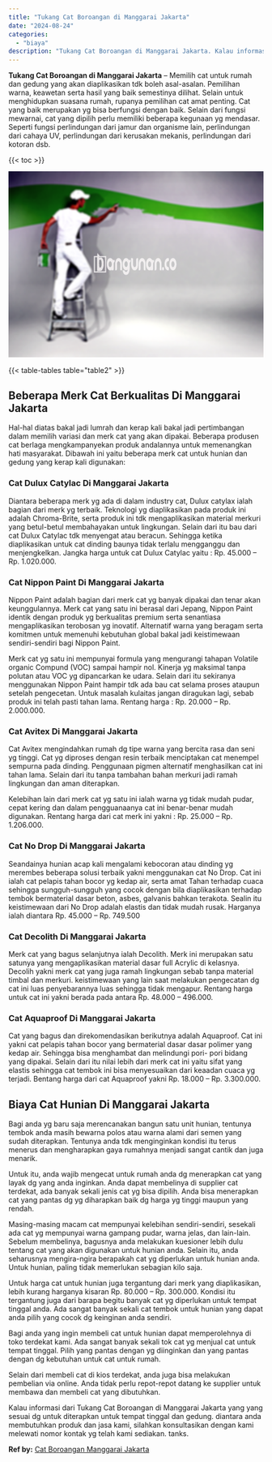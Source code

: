 ```yaml
---
title: "Tukang Cat Boroangan di Manggarai Jakarta"
date: "2024-08-24"
categories: 
  - "biaya"
description: "Tukang Cat Boroangan di Manggarai Jakarta. Kalau informasi dari Tukang Cat Boroangan di Manggarai Jakarta yang yang sesuai dg untuk diterapkan untuk tempat t..."
---
```


**Tukang Cat Boroangan di Manggarai Jakarta** – Memilih cat untuk rumah dan gedung yang akan diaplikasikan tdk boleh asal-asalan. Pemilihan warna, keawetan serta hasil yang baik semestinya dilihat. Selain untuk menghidupkan suasana rumah, rupanya pemilihan cat amat penting. Cat yang baik merupakan yg bisa berfungsi dengan baik. Selain dari fungsi mewarnai, cat yang dipilih perlu memiliki beberapa kegunaan yg mendasar. Seperti fungsi perlindungan dari jamur dan organisme lain, perlindungan dari cahaya UV, perlindungan dari kerusakan mekanis, perlindungan dari kotoran dsb.

{{< toc >}}

![Tukang Cat Boroangan di Manggarai Jakarta](/images/jasa-cat-murah15.png)

{{< table-tables table="table2" >}}

## Beberapa Merk Cat Berkualitas Di Manggarai Jakarta

Hal-hal diatas bakal jadi lumrah dan kerap kali bakal jadi pertimbangan dalam memilih variasi dan merk cat yang akan dipakai. Beberapa produsen cat berlaga mengkampanyekan produk andalannya untuk memenangkan hati masyarakat. Dibawah ini yaitu beberapa merk cat untuk hunian dan gedung yang kerap kali digunakan:

### Cat Dulux Catylac Di Manggarai Jakarta

Diantara beberapa merk yg ada di dalam industry cat, Dulux catylax ialah bagian dari merk yg terbaik. Teknologi yg diaplikasikan pada produk ini adalah Chroma-Brite, serta produk ini tdk mengaplikasikan material merkuri yang betul-betul membahayakan untuk lingkungan. Selain dari itu bau dari cat Dulux Catylac tdk menyengat atau beracun. Sehingga ketika diaplikasikan untuk cat dinding baunya tidak terlalu mengganggu dan menjengkelkan. Jangka harga untuk cat Dulux Catylac yaitu : Rp. 45.000 – Rp. 1.020.000.

### Cat Nippon Paint Di Manggarai Jakarta

Nippon Paint adalah bagian dari merk cat yg banyak dipakai dan tenar akan keunggulannya. Merk cat yang satu ini berasal dari Jepang, Nippon Paint identik dengan produk yg berkualitas premium serta senantiasa mengaplikasikan terobosan yg inovatif. Alternatif warna yang beragam serta komitmen untuk memenuhi kebutuhan global bakal jadi keistimewaan sendiri-sendiri bagi Nippon Paint.

Merk cat yg satu ini mempunyai formula yang mengurangi tahapan Volatile organic Compund (VOC) sampai hampir nol. Kinerja yg maksimal tanpa polutan atau VOC yg dipancarkan ke udara. Selain dari itu sekiranya menggunakan Nippon Paint hampir tdk ada bau cat selama proses ataupun setelah pengecetan. Untuk masalah kulaitas jangan diragukan lagi, sebab produk ini telah pasti tahan lama. Rentang harga : Rp. 20.000 – Rp. 2.000.000.

### Cat Avitex Di Manggarai Jakarta

Cat Avitex mengindahkan rumah dg tipe warna yang bercita rasa dan seni yg tinggi. Cat yg diproses dengan resin terbaik menciptakan cat menempel sempurna pada dinding. Penggunaan pigmen alternatif menghasilkan cat ini tahan lama. Selain dari itu tanpa tambahan bahan merkuri jadi ramah lingkungan dan aman diterapkan.

Kelebihan lain dari merk cat yg satu ini ialah warna yg tidak mudah pudar, cepat kering dan dalam pengguanaanya cat ini benar-benar mudah digunakan. Rentang harga dari cat merk ini yakni : Rp. 25.000 – Rp. 1.206.000.

### Cat No Drop Di Manggarai Jakarta

Seandainya hunian acap kali mengalami kebocoran atau dinding yg merembes beberapa solusi terbaik yakni menggunakan cat No Drop. Cat ini ialah cat pelapis tahan bocor yg kedap air, serta amat Tahan terhadap cuaca sehingga sungguh-sungguh yang cocok dengan bila diaplikasikan terhadap tembok bermaterial dasar beton, asbes, galvanis bahkan terakota. Sealin itu keistimewaan dari No Drop adalah elastis dan tidak mudah rusak. Harganya ialah diantara Rp. 45.000 – Rp. 749.500

### Cat Decolith Di Manggarai Jakarta

Merk cat yang bagus selanjutnya ialah Decolith. Merk ini merupakan satu satunya yang mengaplikasikan material dasar full Acrylic di kelasnya. Decolih yakni merk cat yang juga ramah lingkungan sebab tanpa material timbal dan merkuri. keistimewaan yang lain saat melakukan pengecatan dg cat ini luas penyebarannya luas sehingga tidak mengapur. Rentang harga untuk cat ini yakni berada pada antara Rp. 48.000 – 496.000.

### Cat Aquaproof Di Manggarai Jakarta

Cat yang bagus dan direkomendasikan berikutnya adalah Aquaproof. Cat ini yakni cat pelapis tahan bocor yang bermaterial dasar dasar polimer yang kedap air. Sehingga bisa menghambat dan melindungi pori- pori bidang yang dipakai. Selain dari itu nilai lebih dari merk cat ini yaitu sifat yang elastis sehingga cat tembok ini bisa menyesuaikan dari keaadan cuaca yg terjadi. Bentang harga dari cat Aquaproof yakni Rp. 18.000 – Rp. 3.300.000.

## Biaya Cat Hunian Di Manggarai Jakarta

Bagi anda yg baru saja merencanakan bangun satu unit hunian, tentunya tembok anda masih bewarna polos atau warna alami dari semen yang sudah diterapkan. Tentunya anda tdk menginginkan kondisi itu terus menerus dan mengharapkan gaya rumahnya menjadi sangat cantik dan juga menarik.

Untuk itu, anda wajib mengecat untuk rumah anda dg menerapkan cat yang layak dg yang anda inginkan. Anda dapat membelinya di supplier cat terdekat, ada banyak sekali jenis cat yg bisa dipilih. Anda bisa menerapkan cat yang pantas dg yg diharapkan baik dg harga yg tinggi maupun yang rendah.

Masing-masing macam cat mempunyai kelebihan sendiri-sendiri, sesekali ada cat yg mempunyai warna gampang pudar, warna jelas, dan lain-lain. Sebelum membelinya, bagusnya anda melakukan kuesioner lebih dulu tentang cat yang akan digunakan untuk hunian anda. Selain itu, anda seharusnya mengira-ngira berapakah cat yg diperlukan untuk hunian anda. Untuk hunian, paling tidak memerlukan sebagian kilo saja.

Untuk harga cat untuk hunian juga tergantung dari merk yang diaplikasikan, lebih kurang harganya kisaran Rp. 80.000 – Rp. 300.000. Kondisi itu tergantung juga dari barapa begitu banyak cat yg diperlukan untuk tempat tinggal anda. Ada sangat banyak sekali cat tembok untuk hunian yang dapat anda pilih yang cocok dg keinginan anda sendiri.

Bagi anda yang ingin membeli cat untuk hunian dapat memperolehnya di toko terdekat kami. Ada sangat banyak sekali tok cat yg menjual cat untuk tempat tinggal. Pilih yang pantas dengan yg diinginkan dan yang pantas dengan dg kebutuhan untuk cat untuk rumah.

Selain dari membeli cat di kios terdekat, anda juga bisa melakukan pembelian via online. Anda tidak perlu repot-repot datang ke supplier untuk membawa dan membeli cat yang dibutuhkan.

Kalau informasi dari Tukang Cat Boroangan di Manggarai Jakarta yang yang sesuai dg untuk diterapkan untuk tempat tinggal dan gedung. diantara anda membutuhkan produk dan jasa kami, silahkan konsultasikan dengan kami melewati nomor kontak yg telah kami sediakan. tanks.

**Ref by:** [Cat Boroangan Manggarai Jakarta](https://id.wikipedia.org/wiki/Cat)
